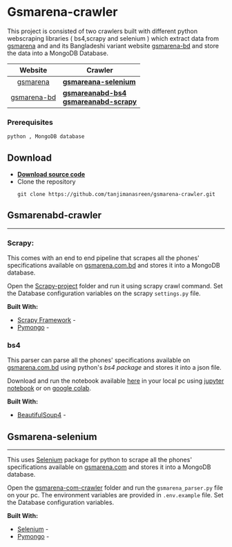 # Gsmarena-crawler
This project is consisted of two crawlers built with different python webscraping libraries ( bs4,scrapy and selenium ) which extract data from [gsmarena](www.gsmarena.com) and and its Bangladeshi variant website [gsmarena-bd](www.gsmarena.com.bd) and store the data into a MongoDB Database.

| Website | Crawler |
|:----------:|----------|
| [gsmarena](www.gsmarena.com) | [**gsmareana-selenium**](#Gsmarena-selenium) |
| [gsmarena-bd](www.gsmarena.com.bd) | [**gsmareanabd-bs4**](#bs4) <br> [**gsmareanabd-scrapy**](#Scrapy)  |

### Prerequisites

```
python , MongoDB database
```

## Download 

* [**Download source code**](https://github.com/tanjimanasreen/gsmarena-crawler/archive/refs/heads/main.zip "Gsmarena Crawlers source code")
* Clone the repository
  ```
  git clone https://github.com/tanjimanasreen/gsmarena-crawler.git
  ```

## Gsmarenabd-crawler
---
### Scrapy:
This comes with an end to end pipeline that scrapes all the phones' specifications available on [gsmarena.com.bd](www.gsmarena.com.bd) and stores it into a MongoDB database. 

Open the [Scrapy-project](https://github.com/tanjimanasreen/gsmarena-crawler/tree/main/gsmarena-com-bd-crawler/Scrapy-project) folder and run it using scrapy crawl command. Set the Database configuration variables on the scrapy `settings.py` file.

**Built With:**
- [Scrapy Framework](https://docs.scrapy.org/en/latest/) -
- [Pymongo](https://pymongo.readthedocs.io/en/stable/) - 

### bs4 
This parser can parse all the phones' specifications available on [gsmarena.com.bd](www.gsmarena.com.bd) using python's *bs4 package* and stores it into a json file. 

Download and run the notebook available [here](https://github.com/tanjimanasreen/gsmarena-crawler/blob/main/gsmarena-com-bd-crawler/Bs4-scraper/gsmarena_bs4_scraper.ipynb) in your local pc using [jupyter notebook](https://jupyter.org/) or on [google colab](https://colab.research.google.com/).

**Built With:**
- [BeautifulSoup4](https://pypi.org/project/beautifulsoup4/) - 

## Gsmarena-selenium
---
This uses [Selenium](https://selenium-python.readthedocs.io/) package for python to scrape all the phones' specifications available on [gsmarena.com](www.gsmarena.com) and stores it into a MongoDB database. 

Open the [gsmarena-com-crawler](https://github.com/tanjimanasreen/gsmarena-crawler/tree/main/gsmarena-com-crawler) folder and run the `gsmarena_parser.py` file on your pc. The environment variables are provided in `.env.example` file. Set the Database configuration variables.

**Built With:**
- [Selenium](https://selenium-python.readthedocs.io/) - 
- [Pymongo](https://pymongo.readthedocs.io/en/stable/) - 
